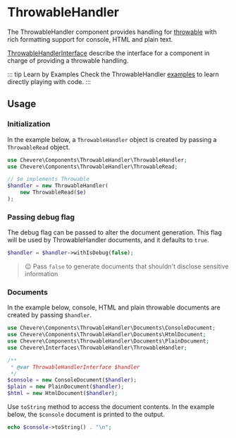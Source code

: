 # ThrowableHandler

The ThrowableHandler component provides handling for [throwable](https://www.php.net/manual/en/class.throwable.php) with rich formatting support for console, HTML and plain text.

[ThrowableHandlerInterface](../reference/Chevere/Interfaces/ThrowableHandler/ThrowableHandlerInterface.md) describe the interface for a component in charge of providing a throwable handling.

::: tip Learn by Examples
Check the ThrowableHandler [examples](https://github.com/chevere/examples/tree/master/01.ThrowableHandler) to learn directly playing with code.
:::

## Usage

### Initialization

In the example below, a `ThrowableHandler` object is created by passing a `ThrowableRead` object.

```php
use Chevere\Components\ThrowableHandler\ThrowableHandler;
use Chevere\Components\ThrowableHandler\ThrowableRead;

// $e implements Throwable
$handler = new ThrowableHandler(
    new ThrowableRead($e)
);
```

### Passing debug flag

The debug flag can be passed to alter the document generation. This flag will be used by ThrowableHandler documents, and it defaults to `true`.

```php
$handler = $handler->withIsDebug(false);
```

> 😉 Pass `false` to generate documents that shouldn't disclose sensitive information

### Documents

In the example below, console, HTML and plain throwable documents are created by passing `$handler`.

```php
use Chevere\Components\ThrowableHandler\Documents\ConsoleDocument;
use Chevere\Components\ThrowableHandler\Documents\HtmlDocument;
use Chevere\Components\ThrowableHandler\Documents\PlainDocument;
use Chevere\Interfaces\ThrowableHandler\ThrowableHandler;

/**
 * @var ThrowableHandlerInterface $handler
 */
$console = new ConsoleDocument($handler);
$plain = new PlainDocument($handler);
$html = new HtmlDocument($handler);
```

Use `toString` method to access the document contents. In the example below, the `$console` document is printed to the output.

```php
echo $console->toString() . "\n";
```
